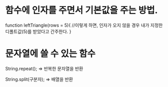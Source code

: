 # 함수에 인자를 주면서 기본값을 주는 방법.
function leftTriangle(rows = 5){
    //이렇게 하면, 인자가 오지 않을 경우 내가 지정한 디폴트값(5)를 받았다고 간주한다.
}

# 문자열에 쓸 수 있는 함수
String.repeat(); => 반복한 문자열을 반환

String.split(구분자); => 배열을 반환

